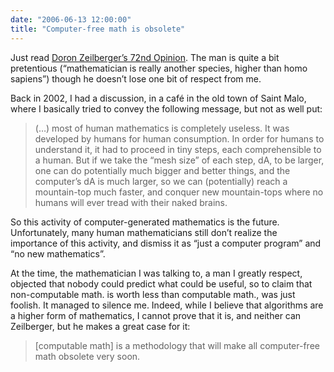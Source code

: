 ```yaml
---
date: "2006-06-13 12:00:00"
title: "Computer-free math is obsolete"
---
```




Just read [Doron Zeilberger&rsquo;s 72nd Opinion](http://www.math.rutgers.edu/~zeilberg/Opinion72.html). The man is quite a bit pretentious (&ldquo;mathematician is really another species, higher than homo sapiens&rdquo;) though he doesn&rsquo;t lose one bit of respect from me.

Back in 2002, I had a discussion, in a café in the old town of Saint Malo, where I basically tried to convey the following message, but not as well put:

> (&hellip;) most of human mathematics is completely useless. It was developed by humans for human consumption. In order for humans to understand it, it had to proceed in tiny steps, each comprehensible to a human. But if we take the &ldquo;mesh size&rdquo; of each step, dA, to be larger, one can do potentially much bigger and better things, and the computer&rsquo;s dA is much larger, so we can (potentially) reach a mountain-top much faster, and conquer new mountain-tops where no humans will ever tread with their naked brains.

So this activity of computer-generated mathematics is the future. Unfortunately, many human mathematicians still don&rsquo;t realize the importance of this activity, and dismiss it as &ldquo;just a computer program&rdquo; and &ldquo;no new mathematics&rdquo;.

At the time, the mathematician I was talking to, a man I greatly respect, objected that nobody could predict what could be useful, so to claim that non-computable math. is worth less than computable math., was just foolish. It managed to silence me. Indeed, while I believe that algorithms are a higher form of mathematics, I cannot prove that it is, and neither can Zeilberger, but he makes a great case for it:

> [computable math] is a methodology that will make all computer-free math obsolete very soon.


